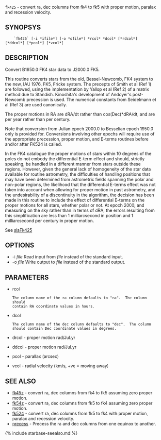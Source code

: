 

`fk425`     - convert ra, dec columns from fk4 to fk5 with proper motion,
             paralax and recession velocity.

SYNOPSYS
--------

```
    `fk425` [-i *ifile*] [-o *ofile*] *rcol* *dcol* [*rdcol*] [*ddcol*] [*pcol*] [*vcol*]
```

DESCRIPTION
-----------

  Convert B1950.0 FK4 star data to J2000.0 FK5.

  This routine converts stars from the old, Bessel-Newcomb, FK4
  system to the new, IAU 1976, FK5, Fricke system.  The precepts
  of Smith et al (Ref 1) are followed, using the implementation
  by Yallop et al (Ref 2) of a matrix method due to Standish.
  Kinoshita's development of Andoyer's post-Newcomb precession is
  used.  The numerical constants from Seidelmann et al (Ref 3) are
  used canonically.

  The proper motions in RA are dRA/dt rather than
  cos(Dec)*dRA/dt, and are per year rather than per century.

  Note that conversion from Julian epoch 2000.0 to Besselian
  epoch 1950.0 only is provided for.  Conversions involving
  other epochs will require use of the appropriate precession,
  proper motion, and E-terms routines before and/or after
  FK524 is called.

  In the FK4 catalogue the proper motions of stars within
  10 degrees of the poles do not embody the differential
  E-term effect and should, strictly speaking, be handled
  in a different manner from stars outside these regions.
  However, given the general lack of homogeneity of the star
  data available for routine astrometry, the difficulties of
  handling positions that may have been determined from
  astrometric fields spanning the polar and non-polar regions,
  the likelihood that the differential E-terms effect was not
  taken into account when allowing for proper motion in past
  astrometry, and the undesirability of a discontinuity in
  the algorithm, the decision has been made in this routine to
  include the effect of differential E-terms on the proper
  motions for all stars, whether polar or not.  At epoch 2000,
  and measuring on the sky rather than in terms of dRA, the
  errors resulting from this simplification are less than
  1 milliarcsecond in position and 1 milliarcsecond per
  century in proper motion.

  See [slaFk425]( slalib/slaFk425.3.html)

OPTIONS
-------

  * -i *file* Read input from *file* instead of the standard input.
  * -o *file* Write output to *file* instead of the standard output.

PARAMETERS
----------

  * rcol

        The column name of the ra column defaults to "ra".  The column should
        contain RA coordinate values in hours.

  * dcol

        The column name of the dec column defaults to "dec".  The column
        should contain Dec coordinate values in degrees.

  * drcol - proper motion rad/Jul.yr
  * ddcol - proper motion rad/Jul.yr
  * pcol  - parallax (arcsec)
  * vcol  - radial velocity (km/s, +ve = moving away)

SEE ALSO
--------


- [fk45z](fk45z.html)     - convert ra, dec columns from fk4 to fk5 assuming zero proper
                  motion.
- [fk54z](fk54z.html)     - convert ra, dec columns from fk5 to fk4 assuming zero proper
                  motion.
- [fk524](fk524.html)     - convert ra, dec columns from fk5 to fk4 with proper motion,
                  paralax and recession velocity.
- [precess](precess.html)     - Precess the ra and dec columns from one equinox to another.


{% include starbase-seealso.md %}
